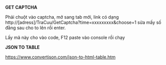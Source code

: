 **GET CAPTCHA**

Phải chuột vào captcha, mở sang tab mới, link có dạng
http://[adress]/TraCuu/GetCaptcha?time=xxxxxxxxx&choose=1
sửa mấy số đằng sau cho to lên rồi enter.

Lấy mã này cho vào code, F12 paste vào console rồi chạy

**JSON TO TABLE**

https://www.convertjson.com/json-to-html-table.htm

